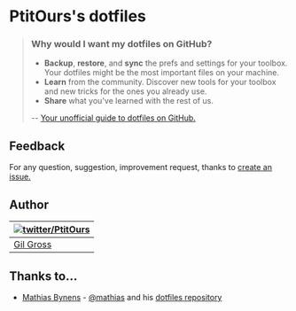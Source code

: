 # PtitOurs's dotfiles

> ### Why would I want my dotfiles on GitHub?
> * **Backup**, **restore**, and **sync** the prefs and settings for your toolbox. Your dotfiles might be the most important files on your machine.
> * **Learn** from the community. Discover new tools for your toolbox and new tricks for the ones you already use.
> * **Share** what you've learned with the rest of us.
> 
> -- [Your unofficial guide to dotfiles on GitHub.](https://dotfiles.github.io/)

## Feedback
For any question, suggestion, improvement request, thanks to [create an issue.](https://github.com/PtitOurs/dotfiles/issues)

## Author

| [![twitter/PtitOurs](http://www.gravatar.com/avatar/0e2b52a1670211c5727e17a13d5cc1a6?s=70)](http://twitter.com/PtitOurs "Follow @PtitOurs on Twitter") |
|---|
| [Gil Gross](http://gilgross.fr/) |

## Thanks to…

* [Mathias Bynens](http://mathiasbynens.be/) - [@mathias](http://twitter.com/mathias "Follow @mathias on Twitter") and his [dotfiles repository](https://github.com/mathiasbynens/dotfiles)